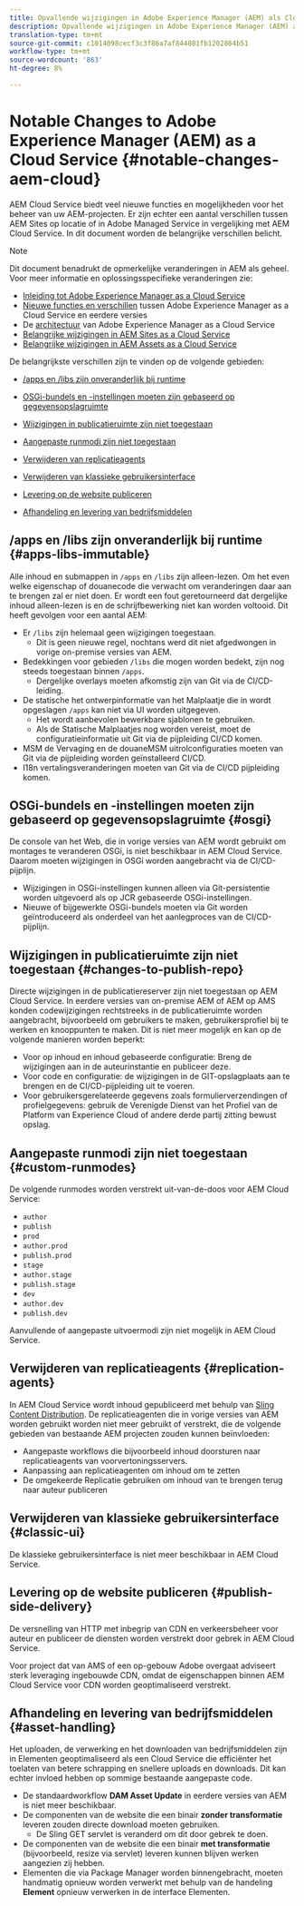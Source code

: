 ```yaml
---
title: Opvallende wijzigingen in Adobe Experience Manager (AEM) als Cloud Service
description: Opvallende wijzigingen in Adobe Experience Manager (AEM) als Cloud Service
translation-type: tm+mt
source-git-commit: c1014098cecf3c3f86a7af844801fb1202864b51
workflow-type: tm+mt
source-wordcount: '863'
ht-degree: 8%

---
```



# Notable Changes to Adobe Experience Manager (AEM) as a Cloud Service {#notable-changes-aem-cloud}

AEM Cloud Service biedt veel nieuwe functies en mogelijkheden voor het beheer van uw AEM-projecten. Er zijn echter een aantal verschillen tussen AEM Sites op locatie of in Adobe Managed Service in vergelijking met AEM Cloud Service. In dit document worden de belangrijke verschillen belicht.

>[!NOTE]
>Dit document benadrukt de opmerkelijke veranderingen in AEM als geheel. Voor meer informatie en oplossingsspecifieke veranderingen zie:
>
>* [Inleiding tot Adobe Experience Manager as a Cloud Service](/help/overview/introduction.md)
>* [Nieuwe functies en verschillen](/help/overview/what-is-new-and-different.md) tussen Adobe Experience Manager as a Cloud Service en eerdere versies
>* De [architectuur](/help/core-concepts/architecture.md) van Adobe Experience Manager as a Cloud Service
>* [Belangrijke wijzigingen in AEM Sites as a Cloud Service](/help/sites-cloud/sites-cloud-changes.md)
>* [Belangrijke wijzigingen in AEM Assets as a Cloud Service](/help/assets/assets-cloud-changes.md)


De belangrijkste verschillen zijn te vinden op de volgende gebieden:

* [/apps en /libs zijn onveranderlijk bij runtime](#apps-libs-immutable)

* [OSGi-bundels en -instellingen moeten zijn gebaseerd op gegevensopslagruimte](#osgi)

* [Wijzigingen in publicatieruimte zijn niet toegestaan](#changes-to-publish-repo)

* [Aangepaste runmodi zijn niet toegestaan](#custom-runmodes)

* [Verwijderen van replicatieagents](#replication-agents)

* [Verwijderen van klassieke gebruikersinterface](#classic-ui)

* [Levering op de website publiceren](#publish-side-delivery)

* [Afhandeling en levering van bedrijfsmiddelen](#asset-handling)

## /apps en /libs zijn onveranderlijk bij runtime {#apps-libs-immutable}

Alle inhoud en submappen in `/apps` en `/libs` zijn alleen-lezen. Om het even welke eigenschap of douanecode die verwacht om veranderingen daar aan te brengen zal er niet doen. Er wordt een fout geretourneerd dat dergelijke inhoud alleen-lezen is en de schrijfbewerking niet kan worden voltooid. Dit heeft gevolgen voor een aantal AEM:

* Er `/libs` zijn helemaal geen wijzigingen toegestaan.
   * Dit is geen nieuwe regel, nochtans werd dit niet afgedwongen in vorige on-premise versies van AEM.
* Bedekkingen voor gebieden `/libs` die mogen worden bedekt, zijn nog steeds toegestaan binnen `/apps`.
   * Dergelijke overlays moeten afkomstig zijn van Git via de CI/CD-leiding.
* De statische het ontwerpinformatie van het Malplaatje die in wordt opgeslagen `/apps` kan niet via UI worden uitgegeven.
   * Het wordt aanbevolen bewerkbare sjablonen te gebruiken.
   * Als de Statische Malplaatjes nog worden vereist, moet de configuratieinformatie uit Git via de pijpleiding CI/CD komen.
* MSM de Vervaging en de douaneMSM uitrolconfiguraties moeten van Git via de pijpleiding worden geïnstalleerd CI/CD.
* I18n vertalingsveranderingen moeten van Git via de CI/CD pijpleiding komen.

## OSGi-bundels en -instellingen moeten zijn gebaseerd op gegevensopslagruimte {#osgi}

De console van het Web, die in vorige versies van AEM wordt gebruikt om montages te veranderen OSGi, is niet beschikbaar in AEM Cloud Service. Daarom moeten wijzigingen in OSGi worden aangebracht via de CI/CD-pijplijn.

* Wijzigingen in OSGi-instellingen kunnen alleen via Git-persistentie worden uitgevoerd als op JCR gebaseerde OSGi-instellingen.
* Nieuwe of bijgewerkte OSGi-bundels moeten via Git worden geïntroduceerd als onderdeel van het aanlegproces van de CI/CD-pijplijn.

## Wijzigingen in publicatieruimte zijn niet toegestaan {#changes-to-publish-repo}

Directe wijzigingen in de publicatiereserver zijn niet toegestaan op AEM Cloud Service. In eerdere versies van on-premise AEM of AEM op AMS konden codewijzigingen rechtstreeks in de publicatieruimte worden aangebracht, bijvoorbeeld om gebruikers te maken, gebruikersprofiel bij te werken en knooppunten te maken. Dit is niet meer mogelijk en kan op de volgende manieren worden beperkt:

* Voor op inhoud en inhoud gebaseerde configuratie: Breng de wijzigingen aan in de auteurinstantie en publiceer deze.
* Voor code en configuratie: de wijzigingen in de GIT-opslagplaats aan te brengen en de CI/CD-pijpleiding uit te voeren.
* Voor gebruikersgerelateerde gegevens zoals formulierverzendingen of profielgegevens: gebruik de Verenigde Dienst van het Profiel van de Platform van Experience Cloud of andere derde partij zitting bewust opslag.

## Aangepaste runmodi zijn niet toegestaan {#custom-runmodes}

De volgende runmodes worden verstrekt uit-van-de-doos voor AEM Cloud Service:

* `author`
* `publish`
* `prod`
* `author.prod`
* `publish.prod`
* `stage`
* `author.stage`
* `publish.stage`
* `dev`
* `author.dev`
* `publish.dev`

Aanvullende of aangepaste uitvoermodi zijn niet mogelijk in AEM Cloud Service.

## Verwijderen van replicatieagents {#replication-agents}

In AEM Cloud Service wordt inhoud gepubliceerd met behulp van [Sling Content Distribution](https://sling.apache.org/documentation/bundles/content-distribution.html). De replicatieagenten die in vorige versies van AEM worden gebruikt worden niet meer gebruikt of verstrekt, die de volgende gebieden van bestaande AEM projecten zouden kunnen beïnvloeden:

* Aangepaste workflows die bijvoorbeeld inhoud doorsturen naar replicatieagents van voorvertoningsservers.
* Aanpassing aan replicatieagenten om inhoud om te zetten
* De omgekeerde Replicatie gebruiken om inhoud van te brengen terug naar auteur publiceren

## Verwijderen van klassieke gebruikersinterface {#classic-ui}

De klassieke gebruikersinterface is niet meer beschikbaar in AEM Cloud Service.

## Levering op de website publiceren {#publish-side-delivery}

De versnelling van HTTP met inbegrip van CDN en verkeersbeheer voor auteur en publiceer de diensten worden verstrekt door gebrek in AEM Cloud Service.

Voor project dat van AMS of een op-gebouw Adobe overgaat adviseert sterk leveraging ingebouwde CDN, omdat de eigenschappen binnen AEM Cloud Service voor CDN worden geoptimaliseerd verstrekt.

## Afhandeling en levering van bedrijfsmiddelen {#asset-handling}

Het uploaden, de verwerking en het downloaden van bedrijfsmiddelen zijn in Elementen geoptimaliseerd als een Cloud Service die efficiënter het toelaten van betere schrapping en snellere uploads en downloads. Dit kan echter invloed hebben op sommige bestaande aangepaste code.

* De standaardworkflow **DAM Asset Update** in eerdere versies van AEM is niet meer beschikbaar.
* De componenten van de website die een binair **zonder transformatie** leveren zouden directe download moeten gebruiken.
   * De Sling GET servlet is veranderd om dit door gebrek te doen.
* De componenten van de website die een binair **met transformatie** (bijvoorbeeld, resize via servlet) leveren kunnen blijven werken aangezien zij hebben.
* Elementen die via Package Manager worden binnengebracht, moeten handmatig opnieuw worden verwerkt met behulp van de handeling **Element** opnieuw verwerken in de interface Elementen.
